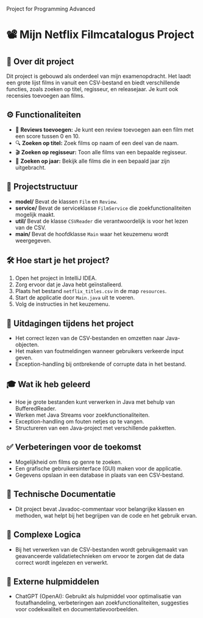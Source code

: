 Project for Programming Advanced

# 📽️ Mijn Netflix Filmcatalogus Project

## 📝 Over dit project
Dit project is gebouwd als onderdeel van mijn examenopdracht. Het laadt een grote lijst films in vanuit een CSV-bestand en biedt verschillende functies, zoals zoeken op titel, regisseur, en releasejaar. Je kunt ook recensies toevoegen aan films.

## ⚙️ Functionaliteiten
- 📌 **Reviews toevoegen:** Je kunt een review toevoegen aan een film met een score tussen 0 en 10.
- 🔍 **Zoeken op titel:** Zoek films op naam of een deel van de naam.
- 🎬 **Zoeken op regisseur:** Toon alle films van een bepaalde regisseur.
- 📅 **Zoeken op jaar:** Bekijk alle films die in een bepaald jaar zijn uitgebracht.

## 📂 Projectstructuur
- **model/** Bevat de klassen `Film` en `Review`.
- **service/** Bevat de serviceklasse `FilmService` die zoekfunctionaliteiten mogelijk maakt.
- **util/** Bevat de klasse `CSVReader` die verantwoordelijk is voor het lezen van de CSV.
- **main/** Bevat de hoofdklasse `Main` waar het keuzemenu wordt weergegeven.

## 🛠️ Hoe start je het project?
1. Open het project in IntelliJ IDEA.
2. Zorg ervoor dat je Java hebt geïnstalleerd.
3. Plaats het bestand `netflix_titles.csv` in de map `resources`.
4. Start de applicatie door `Main.java` uit te voeren.
5. Volg de instructies in het keuzemenu.

## 🚧 Uitdagingen tijdens het project
- Het correct lezen van de CSV-bestanden en omzetten naar Java-objecten.
- Het maken van foutmeldingen wanneer gebruikers verkeerde input geven.
- Exception-handling bij ontbrekende of corrupte data in het bestand.

## 🎓 Wat ik heb geleerd
- Hoe je grote bestanden kunt verwerken in Java met behulp van BufferedReader.
- Werken met Java Streams voor zoekfunctionaliteiten.
- Exception-handling om fouten netjes op te vangen.
- Structureren van een Java-project met verschillende pakketten.

## ✅ Verbeteringen voor de toekomst
- Mogelijkheid om films op genre te zoeken.
- Een grafische gebruikersinterface (GUI) maken voor de applicatie.
- Gegevens opslaan in een database in plaats van een CSV-bestand.

## 📄 Technische Documentatie
- Dit project bevat Javadoc-commentaar voor belangrijke klassen en methoden, wat helpt bij het begrijpen van de code en het gebruik ervan.

## 🧠 Complexe Logica
- Bij het verwerken van de CSV-bestanden wordt gebruikgemaakt van geavanceerde validatietechnieken om ervoor te zorgen dat de data correct wordt ingelezen en verwerkt.

## 🤖 Externe hulpmiddelen
- ChatGPT (OpenAI): Gebruikt als hulpmiddel voor optimalisatie van foutafhandeling, verbeteringen aan zoekfunctionaliteiten, suggesties voor codekwaliteit en documentatievoorbeelden.